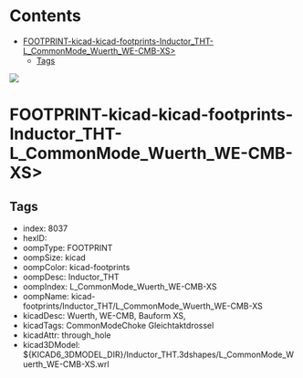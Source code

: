 



Contents
========

* [FOOTPRINT-kicad-kicad-footprints-Inductor_THT-L_CommonMode_Wuerth_WE-CMB-XS>](#footprint-kicad-kicad-footprints-inductor_tht-l_commonmode_wuerth_we-cmb-xs)
	* [Tags](#tags)
  
![][im]
# FOOTPRINT-kicad-kicad-footprints-Inductor_THT-L_CommonMode_Wuerth_WE-CMB-XS>

## Tags

- index: 8037
- hexID: 
- oompType: FOOTPRINT
- oompSize: kicad
- oompColor: kicad-footprints
- oompDesc: Inductor_THT
- oompIndex: L_CommonMode_Wuerth_WE-CMB-XS
- oompName: kicad-footprints/Inductor_THT/L_CommonMode_Wuerth_WE-CMB-XS
- kicadDesc: Wuerth, WE-CMB, Bauform XS,
- kicadTags: CommonModeChoke Gleichtaktdrossel
- kicadAttr: through_hole
- kicad3DModel: ${KICAD6_3DMODEL_DIR}/Inductor_THT.3dshapes/L_CommonMode_Wuerth_WE-CMB-XS.wrl



[im]: image.png
